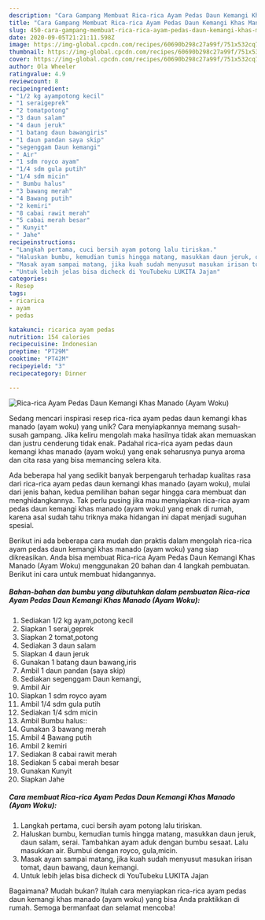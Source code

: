```yaml
---
description: "Cara Gampang Membuat Rica-rica Ayam Pedas Daun Kemangi Khas Manado (Ayam Woku) Anti Gagal"
title: "Cara Gampang Membuat Rica-rica Ayam Pedas Daun Kemangi Khas Manado (Ayam Woku) Anti Gagal"
slug: 450-cara-gampang-membuat-rica-rica-ayam-pedas-daun-kemangi-khas-manado-ayam-woku-anti-gagal
date: 2020-09-05T21:21:11.598Z
image: https://img-global.cpcdn.com/recipes/60690b298c27a99f/751x532cq70/rica-rica-ayam-pedas-daun-kemangi-khas-manado-ayam-woku-foto-resep-utama.jpg
thumbnail: https://img-global.cpcdn.com/recipes/60690b298c27a99f/751x532cq70/rica-rica-ayam-pedas-daun-kemangi-khas-manado-ayam-woku-foto-resep-utama.jpg
cover: https://img-global.cpcdn.com/recipes/60690b298c27a99f/751x532cq70/rica-rica-ayam-pedas-daun-kemangi-khas-manado-ayam-woku-foto-resep-utama.jpg
author: Ola Wheeler
ratingvalue: 4.9
reviewcount: 8
recipeingredient:
- "1/2 kg ayampotong kecil"
- "1 seraigeprek"
- "2 tomatpotong"
- "3 daun salam"
- "4 daun jeruk"
- "1 batang daun bawangiris"
- "1 daun pandan saya skip"
- "segenggam Daun kemangi"
- " Air"
- "1 sdm royco ayam"
- "1/4 sdm gula putih"
- "1/4 sdm micin"
- " Bumbu halus"
- "3 bawang merah"
- "4 Bawang putih"
- "2 kemiri"
- "8 cabai rawit merah"
- "5 cabai merah besar"
- " Kunyit"
- " Jahe"
recipeinstructions:
- "Langkah pertama, cuci bersih ayam potong lalu tiriskan."
- "Haluskan bumbu, kemudian tumis hingga matang, masukkan daun jeruk, daun salam, serai. Tambahkan ayam aduk dengan bumbu sesaat. Lalu masukkan air. Bumbui dengan royco, gula,micin."
- "Masak ayam sampai matang, jika kuah sudah menyusut masukan irisan tomat, daun bawang, daun kemangi."
- "Untuk lebih jelas bisa dicheck di YouTubeku LUKITA Jajan"
categories:
- Resep
tags:
- ricarica
- ayam
- pedas

katakunci: ricarica ayam pedas 
nutrition: 154 calories
recipecuisine: Indonesian
preptime: "PT29M"
cooktime: "PT42M"
recipeyield: "3"
recipecategory: Dinner

---
```



![Rica-rica Ayam Pedas Daun Kemangi Khas Manado (Ayam Woku)](https://img-global.cpcdn.com/recipes/60690b298c27a99f/751x532cq70/rica-rica-ayam-pedas-daun-kemangi-khas-manado-ayam-woku-foto-resep-utama.jpg)

Sedang mencari inspirasi resep rica-rica ayam pedas daun kemangi khas manado (ayam woku) yang unik? Cara menyiapkannya memang susah-susah gampang. Jika keliru mengolah maka hasilnya tidak akan memuaskan dan justru cenderung tidak enak. Padahal rica-rica ayam pedas daun kemangi khas manado (ayam woku) yang enak seharusnya punya aroma dan cita rasa yang bisa memancing selera kita.



Ada beberapa hal yang sedikit banyak berpengaruh terhadap kualitas rasa dari rica-rica ayam pedas daun kemangi khas manado (ayam woku), mulai dari jenis bahan, kedua pemilihan bahan segar hingga cara membuat dan menghidangkannya. Tak perlu pusing jika mau menyiapkan rica-rica ayam pedas daun kemangi khas manado (ayam woku) yang enak di rumah, karena asal sudah tahu triknya maka hidangan ini dapat menjadi suguhan spesial.


Berikut ini ada beberapa cara mudah dan praktis dalam mengolah rica-rica ayam pedas daun kemangi khas manado (ayam woku) yang siap dikreasikan. Anda bisa membuat Rica-rica Ayam Pedas Daun Kemangi Khas Manado (Ayam Woku) menggunakan 20 bahan dan 4 langkah pembuatan. Berikut ini cara untuk membuat hidangannya.

<!--inarticleads1-->

##### Bahan-bahan dan bumbu yang dibutuhkan dalam pembuatan Rica-rica Ayam Pedas Daun Kemangi Khas Manado (Ayam Woku):

1. Sediakan 1/2 kg ayam,potong kecil
1. Siapkan 1 serai,geprek
1. Siapkan 2 tomat,potong
1. Sediakan 3 daun salam
1. Siapkan 4 daun jeruk
1. Gunakan 1 batang daun bawang,iris
1. Ambil 1 daun pandan (saya skip)
1. Sediakan segenggam Daun kemangi,
1. Ambil  Air
1. Siapkan 1 sdm royco ayam
1. Ambil 1/4 sdm gula putih
1. Sediakan 1/4 sdm micin
1. Ambil  Bumbu halus::
1. Gunakan 3 bawang merah
1. Ambil 4 Bawang putih
1. Ambil 2 kemiri
1. Sediakan 8 cabai rawit merah
1. Sediakan 5 cabai merah besar
1. Gunakan  Kunyit
1. Siapkan  Jahe




<!--inarticleads2-->

##### Cara membuat Rica-rica Ayam Pedas Daun Kemangi Khas Manado (Ayam Woku):

1. Langkah pertama, cuci bersih ayam potong lalu tiriskan.
1. Haluskan bumbu, kemudian tumis hingga matang, masukkan daun jeruk, daun salam, serai. Tambahkan ayam aduk dengan bumbu sesaat. Lalu masukkan air. Bumbui dengan royco, gula,micin.
1. Masak ayam sampai matang, jika kuah sudah menyusut masukan irisan tomat, daun bawang, daun kemangi.
1. Untuk lebih jelas bisa dicheck di YouTubeku LUKITA Jajan




Bagaimana? Mudah bukan? Itulah cara menyiapkan rica-rica ayam pedas daun kemangi khas manado (ayam woku) yang bisa Anda praktikkan di rumah. Semoga bermanfaat dan selamat mencoba!
